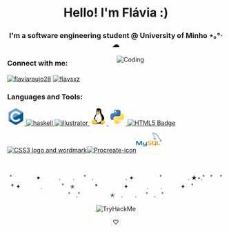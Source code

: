 <h1 align="center">Hello! I'm Flávia :)</h1>
<h3 align="center">I'm a software engineering student @ University of Minho ⋆｡°·☁︎ </h3>
<img align="right" alt="Coding" width="250" src="https://i.pinimg.com/originals/a2/b4/ae/a2b4ae4ebabcd10ff10a1581366f6df2.gif">

<h3 align="left">Connect with me:</h3>
<p align="left">
<a href="https://linkedin.com/in/flaviaraujo28" target="blank"><img align="center" src="https://raw.githubusercontent.com/rahuldkjain/github-profile-readme-generator/master/src/images/icons/Social/linked-in-alt.svg" alt="flaviaraujo28" height="30" width="40" /></a>
<a href="https://instagram.com/flavsxz" target="blank"><img align="center" src="https://raw.githubusercontent.com/rahuldkjain/github-profile-readme-generator/master/src/images/icons/Social/instagram.svg" alt="flavsxz" height="30" width="40" /></a>
</p>

<h3 align="left">Languages and Tools:</h3>
<p align="left"> <a href="https://www.cprogramming.com/" target="_blank" rel="noreferrer"> <img src="https://raw.githubusercontent.com/devicons/devicon/master/icons/c/c-original.svg" alt="c" width="40" height="40"/> </a> <a href="https://www.haskell.org/" target="_blank" rel="noreferrer"> <img src="https://upload.wikimedia.org/wikipedia/commons/1/1c/Haskell-Logo.svg" alt="haskell" width="40" height="40"/> </a> <a href="https://www.adobe.com/in/products/illustrator.html" target="_blank" rel="noreferrer"> <img src="https://www.vectorlogo.zone/logos/adobe_illustrator/adobe_illustrator-icon.svg" alt="illustrator" width="40" height="40"/> </a> <a href="https://www.linux.org/" target="_blank" rel="noreferrer"> <img src="https://raw.githubusercontent.com/devicons/devicon/master/icons/linux/linux-original.svg" alt="linux" width="40" height="40"/> </a> <a href="https://www.python.org" target="_blank" rel="noreferrer"> <img src="https://raw.githubusercontent.com/devicons/devicon/master/icons/python/python-original.svg" alt="python" width="40" height="40"/> </a> <a title="W3C, CC BY 3.0 &lt;https://creativecommons.org/licenses/by/3.0&gt;, via Wikimedia Commons" href="https://commons.wikimedia.org/wiki/File:HTML5_Badge.svg"><img width="40" alt="HTML5 Badge" src="https://upload.wikimedia.org/wikipedia/commons/thumb/3/38/HTML5_Badge.svg/512px-HTML5_Badge.svg.png"></a> <a title="Rudloff, CC BY 3.0 &lt;https://creativecommons.org/licenses/by/3.0&gt;, via Wikimedia Commons" href="https://commons.wikimedia.org/wiki/File:CSS3_logo_and_wordmark.svg"><img width="35" alt="CSS3 logo and wordmark" src="https://upload.wikimedia.org/wikipedia/commons/thumb/d/d5/CSS3_logo_and_wordmark.svg/256px-CSS3_logo_and_wordmark.svg.png"></a><a title="Procreate, CC0, via Wikimedia Commons" href="https://procreate.com/"><img width="40" alt="Procreate-icon" src="https://upload.wikimedia.org/wikipedia/commons/d/de/Procreate-icon.png"></a><a title="MySQL" href="https://www.mysql.com/"><img width="60" alt="MySQL-icon" src="https://raw.githubusercontent.com/devicons/devicon/master/icons/mysql/mysql-original-wordmark.svg"></a> </p>
<br>
<p align="center">
˚　　　　✦　　　.　　. 　 ˚　.　　　　　 . ✦　　　 　˚　　　　 . ★⋆.˚　˚　    ˚　        　*           ✦ 
　　　.   　　˚　✭　 　　*　　 　　✦　　　.　　.　　　✦　˚ 　　　　 ˚　.˚　　　　　✭　.　　. 　 ˚　.　˚　</p>


<p align="center"><img src="https://tryhackme-badges.s3.amazonaws.com/flaviaraujo.png" alt="TryHackMe"></p>


<p align="center">
  ♡
</p>



